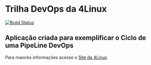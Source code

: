 # Trilha DevOps da 4Linux

<!-- Altere a Flag abaixo com sua URL do Travis -->
[![Build Status](https://travis-ci.com/daniellsda/DevOpsLab-HelloWorld.svg?branch=master)](https://travis-ci.com/daniellsda/DevOpsLab-HelloWorld)

## Aplicação criada para exemplificar o Ciclo de uma PipeLine DevOps


Para maiores informações acesse o [Site da 4Linux](https://www.4linux.com.br/cursos/devops)
